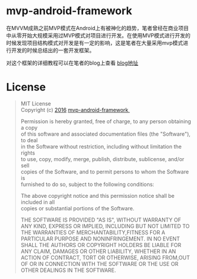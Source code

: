 # mvp-android-framework

在MVVM成熟之前MVP模式在Android上有被神化的趋势，笔者曾经在商业项目中从零开始大规模采用过MVP模式对项目进行开发。在使用MVP模式进行开发的时候发现项目结构模式对开发是有一定的影响，这是笔者在大量采用mvp模式进行开发的时候总结出的一套开发框架。

对这个框架的详细教程可以在笔者的blog上查看
[blog地址][1]

# License
> MIT License  
> Copyright (c) [2016]() [mvp-android-framework ]()  
>   
> Permission is hereby granted, free of charge, to any person obtaining a copy  
> of this software and associated documentation files (the "Software"), to deal  
> in the Software without restriction, including without limitation the rights  
> to use, copy, modify, merge, publish, distribute, sublicense, and/or sell  
> copies of the Software, and to permit persons to whom the Software is  
> furnished to do so, subject to the following conditions:  
>   
> The above copyright notice and this permission notice shall be included in all  
> copies or substantial portions of the Software.  
>   
> THE SOFTWARE IS PROVIDED "AS IS", WITHOUT WARRANTY OF ANY KIND, EXPRESS OR IMPLIED, INCLUDING BUT NOT LIMITED TO THE WARRANTIES OF MERCHANTABILITY,FITNESS FOR A PARTICULAR PURPOSE AND NONINFRINGEMENT. IN NO EVENT SHALL THE AUTHORS OR COPYRIGHT HOLDERS BE LIABLE FOR ANY CLAIM, DAMAGES OR OTHER LIABILITY, WHETHER IN AN ACTION OF CONTRACT, TORT OR OTHERWISE, ARISING FROM,OUT OF OR IN CONNECTION WITH THE SOFTWARE OR THE USE OR OTHER DEALINGS IN THE SOFTWARE.

[1]:	http://tangpj.com/
